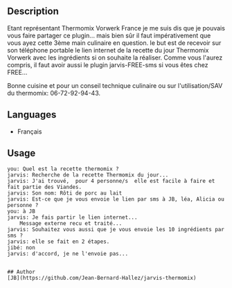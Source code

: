 <!---
IMPORTANT
=========
This README.md is displayed in the WebStore as well as within Jarvis app
Please do not change the structure of this file
Fill-in Description, Usage & Author sections
Make sure to rename the [en] folder into the language code your plugin is written in (ex: fr, es, de, it...)
For multi-language plugin:
- clone the language directory and translate commands/functions.sh
- optionally write the Description / Usage sections in several languages
-->
## Description
Etant représentant Thermomix Vorwerk France je me suis dis que je pouvais vous faire partager ce plugin... mais bien sûr il faut impérativement que vous ayez cette 3ème main culinaire en question.
le but est de recevoir sur son téléphone portable le lien internet de la recette du jour Thermomix Vorwerk avec les ingrédients si on souhaite la réaliser.
Comme vous l'aurez compris, il faut avoir aussi le plugin jarvis-FREE-sms si vous êtes chez FREE...

Bonne cuisine et pour un conseil technique culinaire ou sur l'utilisation/SAV du thermomix: 06-72-92-94-43.

## Languages

* Français

## Usage
```
you: Quel est la recette thermomix ?
jarvis: Recherche de la recette Thermomix du jour...
jarvis: J'ai trouvé,  pour 4 personne/s  elle est facile à faire et fait partie des Viandes.
jarvis: Son nom: Rôti de porc au lait
jarvis: Est-ce que je vous envoie le lien par sms à JB, léa, Alicia ou personne ?
you: à JB
jarvis: Je fais partir le lien internet...
	Message externe recu et traité...
jarvis: Souhaitez vous aussi que je vous envoie les 10 ingrédients par sms ?
jarvis: elle se fait en 2 étapes.
jibé: non
jarvis: d'accord, je ne l'envoie pas...


## Author
[JB](https://github.com/Jean-Bernard-Hallez/jarvis-thermomix)
